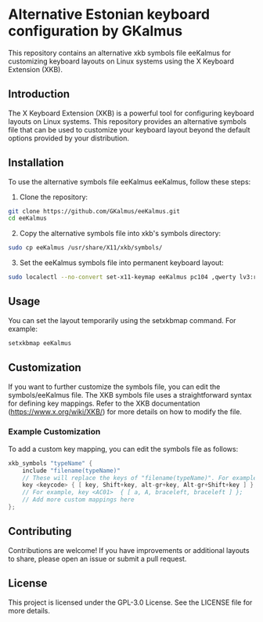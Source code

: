 # Alternative Estonian keyboard configuration by GKalmus 

This repository contains an alternative xkb symbols file eeKalmus for customizing keyboard layouts 
on Linux systems using the X Keyboard Extension (XKB). 

## Introduction

The X Keyboard Extension (XKB) is a powerful tool for configuring keyboard layouts on Linux 
systems. This repository provides an alternative symbols file that can be used to customize 
your keyboard layout beyond the default options provided by your distribution.

## Installation

To use the alternative symbols file eeKalmus eeKalmus, follow these steps:

1. Clone the repository:
```sh
git clone https://github.com/GKalmus/eeKalmus.git
cd eeKalmus
```

2. Copy the alternative symbols file into xkb's symbols directory:
```sh
sudo cp eeKalmus /usr/share/X11/xkb/symbols/
```

3. Set the eeKalmus symbols file into permanent keyboard layout:
```sh
sudo localectl --no-convert set-x11-keymap eeKalmus pc104 ,qwerty lv3:ralt_switch
```

## Usage

You can set the layout temporarily using the setxkbmap command. For example:
```sh
setxkbmap eeKalmus 
```

## Customization

If you want to further customize the symbols file, you can edit the symbols/eeKalmus file. 
The XKB symbols file uses a straightforward syntax for defining key mappings. Refer to the 
XKB documentation (https://www.x.org/wiki/XKB/) for more details on how to modify the file.

### Example Customization

To add a custom key mapping, you can edit the symbols file as follows:
```cpp
xkb_symbols "typeName" {
    include "filename(typeName)" 
    // These will replace the keys of "filename(typeName)". For example, "ee(nodeadkeys)"
    key <keycode> { [ key, Shift+key, alt-gr+key, Alt-gr+Shift+key ] };
    // For example, key <AC01>	{ [ a, A, braceleft, braceleft ] }; 
    // Add more custom mappings here
};
```

## Contributing

Contributions are welcome! If you have improvements or additional layouts to share, 
please open an issue or submit a pull request. 

## License

This project is licensed under the GPL-3.0 License. See the LICENSE file for more details.
